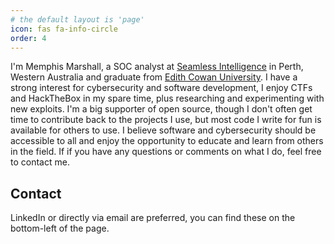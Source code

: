 ```yaml
---
# the default layout is 'page'
icon: fas fa-info-circle
order: 4
---
```


I'm Memphis Marshall, a SOC analyst at [Seamless Intelligence](https://seamlessintelligence.com.au/) in Perth, Western Australia and graduate from [Edith Cowan University](https://www.ecu.edu.au/). I have a strong interest for cybersecurity and software development, I enjoy CTFs and HackTheBox in my spare time, plus researching and experimenting with new exploits. I'm a big supporter of open source, though I don't often get time to contribute back to the projects I use, but most code I write for fun is available for others to use. I believe software and cybersecurity should be accessible to all and enjoy the opportunity to educate and learn from others in the field. If if you have any questions or comments on what I do, feel free to contact me.

## Contact

LinkedIn or directly via email are preferred, you can find these on the bottom-left of the page.

